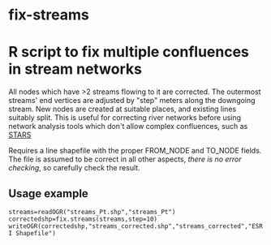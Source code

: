 # fix-streams
<h1>R script to fix multiple confluences in stream networks</h1>
<p>All nodes which have >2 streams flowing to it are corrected. The outermost streams' end vertices are adjusted by "step" meters along the downgoing stream. New nodes are created at suitable places, and existing lines suitably split. This is useful for correcting river networks before using network analysis tools which don't allow complex confluences, such as <a href="http://www.fs.fed.us/rm/boise/AWAE/projects/SpatialStreamNetworks.shtml" target="_blank">STARS</a></p>
<p>Requires a line shapefile with the proper FROM_NODE and TO_NODE fields. The file is assumed to be correct in all other aspects, <em>there is no error checking</em>, so carefully check the result.</p>
<h2>Usage example</h2>
<code>streams=readOGR("streams_Pt.shp","streams_Pt")</code><br/>
<code>correctedshp=fix.streams(streams,step=10)</code><br/>
<code>writeOGR(correctedshp,"streams_corrected.shp","streams_corrected","ESRI Shapefile")</code>
